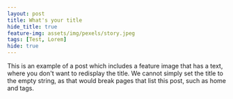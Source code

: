 ```yaml
---
layout: post
title: What's your title
hide_title: true
feature-img: assets/img/pexels/story.jpeg
tags: [Test, Lorem]
hide: true
---
```


This is an example of a post which includes a feature image that has a
text, where you don't want to redisplay the title.
We cannot simply set the title to the empty string, as that would
break pages that list this post, such as home and tags.



